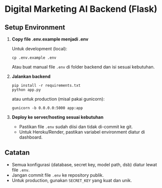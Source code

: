 # Digital Marketing AI Backend (Flask)

## Setup Environment

1. **Copy file .env.example menjadi .env**
   
   Untuk development (local):
   ```
   cp .env.example .env
   ```
   Atau buat manual file `.env` di folder backend dan isi sesuai kebutuhan.

2. **Jalankan backend**
   ```
   pip install -r requirements.txt
   python app.py
   ```
   atau untuk production (misal pakai gunicorn):
   ```
   gunicorn -b 0.0.0.0:5000 app:app
   ```

3. **Deploy ke server/hosting sesuai kebutuhan**
   - Pastikan file `.env` sudah diisi dan tidak di-commit ke git.
   - Untuk Heroku/Render, pastikan variabel environment diatur di dashboard.

## Catatan
- Semua konfigurasi (database, secret key, model path, dsb) diatur lewat file `.env`.
- Jangan commit file `.env` ke repository publik.
- Untuk production, gunakan `SECRET_KEY` yang kuat dan unik.
